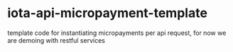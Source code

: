 # iota-api-micropayment-template
template code for instantiating micropayments per api request, for now we are demoing with restful services
